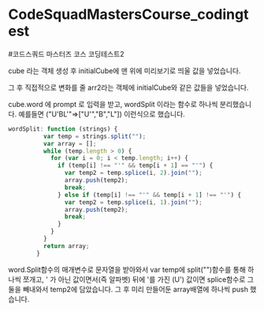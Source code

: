 # CodeSquadMastersCourse_codingtest

#코드스쿼드 마스터즈 코스 코딩테스트2

cube 라는 객체 생성 후
initialCube에 맨 위에 미리보기로 띄울 값을 넣었습니다.

그 후 직접적으로 변화를 줄 arr2라는 객체에 initialCube와 같은 값들을 넣었습니다.

cube.word 에 prompt 로 입력을 받고, wordSplit 이라는 함수로 하나씩 분리했습니다.
예를들면 ("U'BL'"=>["U'","B","L"]) 이런식으로 했습니다.

```Javascript
wordSplit: function (strings) {
          var temp = strings.split("");
          var array = [];
          while (temp.length > 0) {
            for (var i = 0; i < temp.length; i++) {
              if (temp[i] !== "'" && temp[i + 1] == "'") {
                var temp2 = temp.splice(i, 2).join("");
                array.push(temp2);
                break;
              } else if (temp[i] !== "'" && temp[i + 1] !== "'") {
                var temp2 = temp.splice(i, 1).join("");
                array.push(temp2);
                break;
              }
            }
          }
          return array;
        }
```

word.Split함수의 매개변수로 문자열을 받아와서 var temp에 split("")함수를 통해 하나씩 쪼개고, ' 가 아닌 값이면서(즉 알파벳) 뒤에 '를 가진 (U') 값이면 splice함수로 그 둘을 빼내와서 temp2에 담았습니다. 그 후 미리 만들어둔 array배열에 하나씩 push 했습니다.
